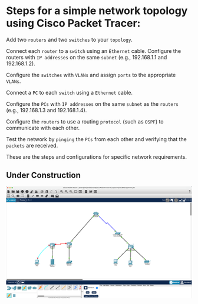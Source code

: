 # Steps for a simple network topology using Cisco Packet Tracer:

 Add two `routers` and two `switches` to your `topology`.

 Connect each `router` to a `switch` using an `Ethernet` cable.
Configure the routers with `IP addresses` on the same `subnet` (e.g., 192.168.1.1 and 192.168.1.2).

 Configure the `switches` with `VLANs` and assign `ports` to the appropriate `VLANs`.

 Connect a `PC` to each `switch` using a `Ethernet` cable.

 Configure the `PCs` with `IP addresses` on the same `subnet` as the `routers` (e.g., 192.168.1.3 and 192.168.1.4).

 Configure the `routers` to use a routing `protocol` (such as `OSPF`) to communicate with each other.

 Test the network by `pinging` the `PCs` from each other and verifying that the `packets` are received.

 These are the steps and configurations for specific network requirements.

## Under Construction

![Screenshot](cloudManagement.png)